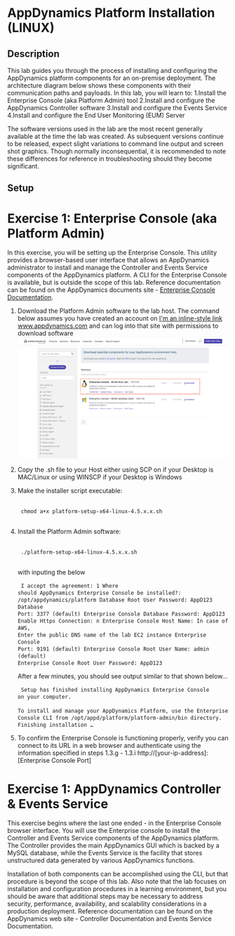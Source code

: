 # AppDynamics Platform Installation (LINUX)

## Description

This lab guides you through the process of installing and configuring the AppDynamics platform components for an on-premise deployment.  The architecture diagram below shows these components with their communication paths and payloads.  In this lab, you will learn to:
1.Install the Enterprise Console (aka Platform Admin) tool
2.Install and configure the AppDynamics Controller software
3.Install and configure the Events Service
4.Install and configure the End User Monitoring (EUM) Server

The software versions used in the lab are the most recent generally available at the time the lab was created.  As subsequent versions continue to be released, expect slight variations to command line output and screen shot graphics.  Though normally inconsequential, it is recommended to note these differences for reference in troubleshooting should they become significant.

## Setup

# Exercise 1: Enterprise Console (aka Platform Admin)

In this exercise, you will be setting up the Enterprise Console.  This utility provides a browser-based user interface that allows an AppDynamics administrator to install and manage the Controller and Events Service components of the AppDynamics platform.  A CLI for the Enterprise Console is available, but is outside the scope of this lab.  Reference documentation can be found on the AppDynamics documents site - [Enterprise Console Documentation](https://docs.appdynamics.com/display/PRO45/Enterprise+Console "Enterprise Console Documentation").

1. Download the Platform Admin software to the lab host.  The command below assumes you have created an account on [I'm an inline-style link](www.appdynamics.com) www.appdynamics.com and can log into that site with permissions to download software
![EnterpirseConsoleDownload](assets/images/01-EnterpirseConsoleDownload.png)

2. Copy the .sh file to your Host either using SCP on if your Desktop is MAC/Linux or using WINSCP if your Desktop is Windows

3. Make the installer script executable:
	<pre><code>
 	chmod a+x platform-setup-x64-linux-4.5.x.x.sh
 	</code></pre>

4. Install the Platform Admin software:
	<pre><code>
 	./platform-setup-x64-linux-4.5.x.x.sh
 	</code></pre>
    with inputing the below
    	<pre><code>
	I accept the agreement: 1
	Where should AppDynamics Enterprise Console be installed?: /opt/appdynamics/platform
	Database Root User Password: AppD123
	Database Port: 3377 (default)
	Enterprise Console Database Password: AppD123
	Enable Https Connection: n
	Enterprise Console Host Name: In case of AWS, Enter the public DNS name of the lab EC2 instance
	Enterprise Console Port: 9191 (default)
	Enterprise Console Root User Name: admin (default)
	Enterprise Console Root User Password: AppD123
 	</code></pre>
    After a few minutes, you should see output similar to that shown below...
    	<pre><code>
    	Setup has finished installing AppDynamics Enterprise Console on your computer.  
	To install and manage your AppDynamics Platform, use the Enterprise Console CLI from /opt/appd/platform/platform-admin/bin directory.
	Finishing installation …
    	</code></pre>

5. To confirm the Enterprise Console is functioning properly, verify you can connect to its URL in a web browser and authenticate using the information specified in steps 1.3.g - 1.3.i
http://[your-ip-address]:[Enterprise Console Port]

# Exercise 1: AppDynamics Controller & Events Service

This exercise begins where the last one ended - in the Enterprise Console browser interface.  You will use the Enterprise console to install the Controller and Events Service components of the AppDynamics platform.  The Controller provides the main AppDynamics GUI which is backed by a MySQL database, while the Events Service is the facility that stores unstructured data generated by various AppDynamics functions.

Installation of both components can be accomplished using the CLI, but that procedure is beyond the scope of this lab.  Also note that the lab focuses on installation and configuration procedures in a learning environment, but you should be aware that additional steps may be necessary to address security, performance, availability, and scalability considerations in a production deployment.  Reference documentation can be found on the AppDynamics web site - Controller Documentation and Events Service Documentation.


